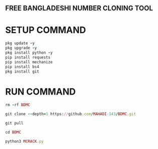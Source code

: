 ## FREE BANGLADESHI NUMBER CLONING TOOL

# SETUP COMMAND
```ruby
pkg update -y
pkg upgrade -y 
pkg install python -y
pip install requests
pip install mechanize
pip install bs4
pkg install git
```
# RUN COMMAND
```ruby
rm -rf BDMC 

git clone --depth=1 https://github.com/MAHADI-143/BDMC.git 

git pull

cd BDMC 

python3 MCRACK.py
